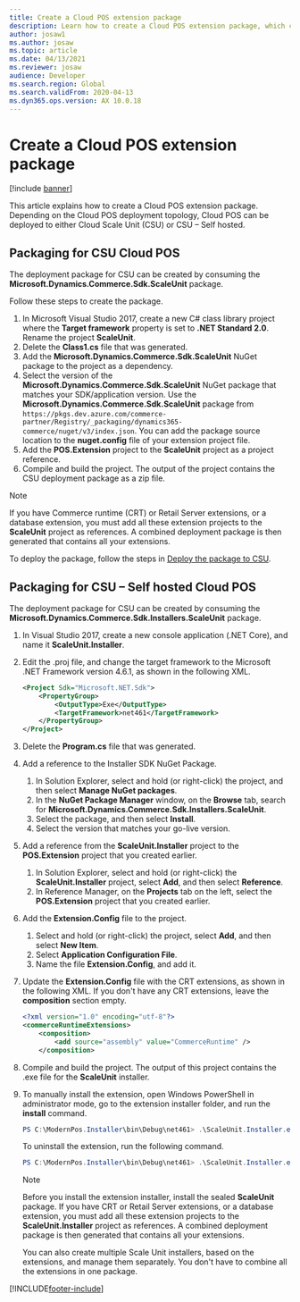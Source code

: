 ```yaml
---
title: Create a Cloud POS extension package
description: Learn how to create a Cloud POS extension package, which can be deployed to either Cloud Scale Units or be self-hosted with lists for packaging for boht methods.
author: josaw1
ms.author: josaw
ms.topic: article
ms.date: 04/13/2021
ms.reviewer: josaw
audience: Developer
ms.search.region: Global
ms.search.validFrom: 2020-04-13
ms.dyn365.ops.version: AX 10.0.18
---
```


# Create a Cloud POS extension package

[!include [banner](../../../includes/banner.md)]

This article explains how to create a Cloud POS extension package. Depending on the Cloud POS deployment topology, Cloud POS can be deployed to either Cloud Scale Unit (CSU) or CSU – Self hosted.

## Packaging for CSU Cloud POS

The deployment package for CSU can be created by consuming the **Microsoft.Dynamics.Commerce.Sdk.ScaleUnit** package.

Follow these steps to create the package.

1. In Microsoft Visual Studio 2017, create a new C\# class library project where the **Target framework** property is set to **.NET Standard 2.0**. Rename the project **ScaleUnit**.
2. Delete the **Class1.cs** file that was generated.
3. Add the **Microsoft.Dynamics.Commerce.Sdk.ScaleUnit** NuGet package to the project as a dependency.
4. Select the version of the **Microsoft.Dynamics.Commerce.Sdk.ScaleUnit** NuGet package that matches your SDK/application version. Use the **Microsoft.Dynamics.Commerce.Sdk.ScaleUnit** package from `https://pkgs.dev.azure.com/commerce-partner/Registry/_packaging/dynamics365-commerce/nuget/v3/index.json`. You can add the package source location to the **nuget.config** file of your extension project file.
5. Add the **POS.Extension** project to the **ScaleUnit** project as a project reference.
6. Compile and build the project. The output of the project contains the CSU deployment package as a zip file.

> [!NOTE]
> If you have Commerce runtime (CRT) or Retail Server extensions, or a database extension, you must add all these extension projects to the **ScaleUnit** project as references. A combined deployment package is then generated that contains all your extensions.

To deploy the package, follow the steps in [Deploy the package to CSU](../retail-sdk/retail-sdk-packaging.md#deploy-the-package-to-csu).

## Packaging for CSU – Self hosted Cloud POS

The deployment package for CSU can be created by consuming the **Microsoft.Dynamics.Commerce.Sdk.Installers.ScaleUnit** package.

1. In Visual Studio 2017, create a new console application (.NET Core), and name it **ScaleUnit.Installer**.
2. Edit the .proj file, and change the target framework to the Microsoft .NET Framework version 4.6.1, as shown in the following XML.

    ```xml
    <Project Sdk="Microsoft.NET.Sdk">
        <PropertyGroup>
            <OutputType>Exe</OutputType>
            <TargetFramework>net461</TargetFramework>
        </PropertyGroup>
    </Project>
    ```

3. Delete the **Program.cs** file that was generated.
4. Add a reference to the Installer SDK NuGet Package.

    1. In Solution Explorer, select and hold (or right-click) the project, and then select **Manage NuGet packages**.
    2. In the **NuGet Package Manager** window, on the **Browse** tab, search for **Microsoft.Dynamics.Commerce.Sdk.Installers.ScaleUnit**.
    3. Select the package, and then select **Install**.
    4. Select the version that matches your go-live version.

5. Add a reference from the **ScaleUnit.Installer** project to the **POS.Extension** project that you created earlier.

    1. In Solution Explorer, select and hold (or right-click) the **ScaleUnit.Installer** project, select **Add**, and then select **Reference**.
    2. In Reference Manager, on the **Projects** tab on the left, select the **POS.Extension** project that you created earlier.

6. Add the **Extension.Config** file to the project.

    1. Select and hold (or right-click) the project, select **Add**, and then select **New Item**.
    2. Select **Application Configuration File**.
    3. Name the file **Extension.Config**, and add it.

7. Update the **Extension.Config** file with the CRT extensions, as shown in the following XML. If you don't have any CRT extensions, leave the **composition** section empty.

    ```xml
    <?xml version="1.0" encoding="utf-8"?>
    <commerceRuntimeExtensions>
        <composition>
            <add source="assembly" value="CommerceRuntime" />
        </composition>
    ```

8. Compile and build the project. The output of this project contains the .exe file for the **ScaleUnit** installer.
9. To manually install the extension, open Windows PowerShell in administrator mode, go to the extension installer folder, and run the **install** command.

    ```powershell
    PS C:\ModernPos.Installer\bin\Debug\net461> .\ScaleUnit.Installer.exe install
    ```

    To uninstall the extension, run the following command.

    ```powershell
    PS C:\ModernPos.Installer\bin\Debug\net461> .\ScaleUnit.Installer.exe
    ```

    > [!NOTE]
    > Before you install the extension installer, install the sealed **ScaleUnit** package. If you have CRT or Retail Server extensions, or a database extension, you must add all these extension projects to the **ScaleUnit.Installer** project as references. A combined deployment package is then generated that contains all your extensions.
    >
    > You can also create multiple Scale Unit installers, based on the extensions, and manage them separately. You don't have to combine all the extensions in one package.

[!INCLUDE[footer-include](../../../includes/footer-banner.md)]
